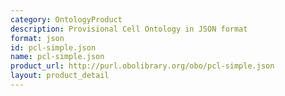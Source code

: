 ```yaml
---
category: OntologyProduct
description: Provisional Cell Ontology in JSON format
format: json
id: pcl-simple.json
name: pcl-simple.json
product_url: http://purl.obolibrary.org/obo/pcl-simple.json
layout: product_detail
---
```

